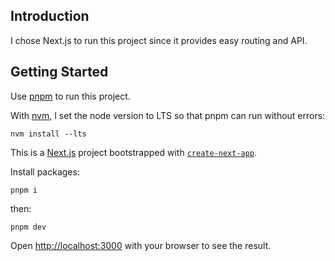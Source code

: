 ## Introduction

I chose Next.js to run this project since it provides easy routing and API.

## Getting Started

Use [pnpm](https://pnpm.io/installation) to run this project.

With [nvm](https://github.com/nvm-sh/nvm#install--update-script), I set the node version to LTS so that pnpm can run without errors:

```
nvm install --lts
```

This is a [Next.js](https://nextjs.org/) project bootstrapped with [`create-next-app`](https://github.com/vercel/next.js/tree/canary/packages/create-next-app).

Install packages:

```
pnpm i
```

then:

```
pnpm dev
```

Open [http://localhost:3000](http://localhost:3000) with your browser to see the result.

